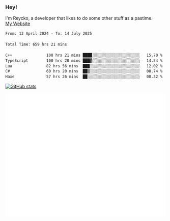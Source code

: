 ### Hey!
I'm Reycko, a developer that likes to do some other stuff as a pastime.  
[My Website](https://reycko.root.sx)

<!--START_SECTION:wakasection-->

```txt
From: 13 April 2024 - To: 14 July 2025

Total Time: 659 hrs 21 mins

C++               108 hrs 21 mins ████░░░░░░░░░░░░░░░░░░░░░   15.70 %
TypeScript        100 hrs 20 mins ███▓░░░░░░░░░░░░░░░░░░░░░   14.54 %
Lua               82 hrs 56 mins  ███░░░░░░░░░░░░░░░░░░░░░░   12.02 %
C#                60 hrs 20 mins  ██▒░░░░░░░░░░░░░░░░░░░░░░   08.74 %
Haxe              57 hrs 26 mins  ██░░░░░░░░░░░░░░░░░░░░░░░   08.32 %
```

<!--END_SECTION:wakasection-->

[![GitHub stats](https://github-readme-stats.vercel.app/api?username=Reycko&show_icons=true&theme=dark&hide_title=true&count_private=true)](https://github.com/anuraghazra/github-readme-stats)

![Metrics](/github-metrics.svg)
